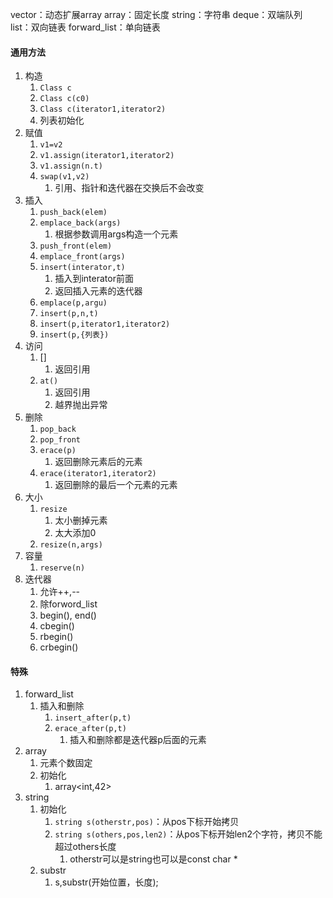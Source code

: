 vector：动态扩展array
array：固定长度
string：字符串
deque：双端队列
list：双向链表
forward_list：单向链表
#### 通用方法
1. 构造
	1. `Class c`
	2. `Class c(c0)`
	3. `Class c(iterator1,iterator2)`
	4. 列表初始化
2. 赋值
	1. `v1=v2`
	2. `v1.assign(iterator1,iterator2)`
	3. `v1.assign(n.t)`
	4. `swap(v1,v2)`
		1. 引用、指针和迭代器在交换后不会改变
3. 插入
	1. `push_back(elem)`
	2. `emplace_back(args)`
		1. 根据参数调用args构造一个元素
	3. `push_front(elem)`
	4. `emplace_front(args)`
	5. `insert(interator,t)`
		1. 插入到interator前面
		2. 返回插入元素的迭代器
	6. `emplace(p,argu)`
	7. `insert(p,n,t)`
	8. `insert(p,iterator1,iterator2)`
	9. `insert(p,{列表})`
4. 访问
	1. []
		1. 返回引用
	2. `at()`
		1. 返回引用
		2. 越界抛出异常
5. 删除
	1. `pop_back`
	2. `pop_front`
	3. `erace(p)`
		1. 返回删除元素后的元素
	4. `erace(iterator1,iterator2)`
		1. 返回删除的最后一个元素的元素
6. 大小
	1. `resize`
		1. 太小删掉元素
		2. 太大添加0
	2. `resize(n,args)`
7. 容量
	1. `reserve(n)`
8. 迭代器
	1. 允许++,--
	2. 除forword_list
	3. begin(), end()
	4. cbegin()
	5. rbegin()
	6. crbegin()
#### 特殊
1. forward_list
	1. 插入和删除
		1. `insert_after(p,t)`
		2. `erace_after(p,t)`
			1. 插入和删除都是迭代器p后面的元素
2. array
	1. 元素个数固定
	2. 初始化
		1. array<int,42>
3. string
	1. 初始化
		1. `string s(otherstr,pos)`：从pos下标开始拷贝
		2. `string s(others,pos,len2)`：从pos下标开始len2个字符，拷贝不能超过others长度
			1. otherstr可以是string也可以是const char *
	2. substr
		1. s,substr(开始位置，长度);